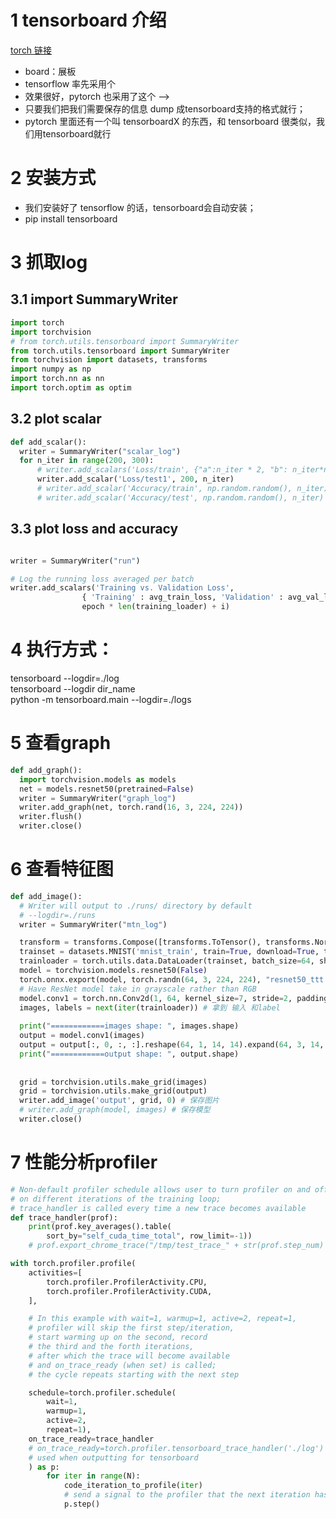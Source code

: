 # 1 tensorboard 介绍
[torch 链接](https://pytorch.org/docs/stable/tensorboard.html?highlight=tensorboard)
- board：展板
- tensorflow 率先采用个
- 效果很好，pytorch 也采用了这个 --> 
- 只要我们把我们需要保存的信息 dump 成tensorboard支持的格式就行；
- pytorch 里面还有一个叫 tensorboardX 的东西，和 tensorboard 很类似，我们用tensorboard就行

# 2 安装方式
- 我们安装好了 tensorflow 的话，tensorboard会自动安装；
- pip install tensorboard


# 3 抓取log

## 3.1 import SummaryWriter
```python
import torch
import torchvision
# from torch.utils.tensorboard import SummaryWriter
from torch.utils.tensorboard import SummaryWriter
from torchvision import datasets, transforms
import numpy as np
import torch.nn as nn
import torch.optim as optim
```

## 3.2 plot scalar
```python
def add_scalar():
  writer = SummaryWriter("scalar_log")
  for n_iter in range(200, 300):
      # writer.add_scalars('Loss/train', {"a":n_iter * 2, "b": n_iter*n_iter}, n_iter)
      writer.add_scalar('Loss/test1', 200, n_iter)
      # writer.add_scalar('Accuracy/train', np.random.random(), n_iter)
      # writer.add_scalar('Accuracy/test', np.random.random(), n_iter)
```

## 3.3 plot loss and accuracy
```python

writer = SummaryWriter("run")

# Log the running loss averaged per batch
writer.add_scalars('Training vs. Validation Loss',
                { 'Training' : avg_train_loss, 'Validation' : avg_val_loss },
                epoch * len(training_loader) + i)

```

# 4 执行方式：
tensorboard --logdir=./log  <br>
tensorboard --logdir dir_name   <br>
python -m tensorboard.main --logdir=./logs   <br>

# 5 查看graph
```python
def add_graph():
  import torchvision.models as models
  net = models.resnet50(pretrained=False)
  writer = SummaryWriter("graph_log")
  writer.add_graph(net, torch.rand(16, 3, 224, 224))
  writer.flush()
  writer.close()
```

# 6 查看特征图
```python
def add_image():
  # Writer will output to ./runs/ directory by default
  # --logdir=./runs
  writer = SummaryWriter("mtn_log")

  transform = transforms.Compose([transforms.ToTensor(), transforms.Normalize((0.5,), (0.5,))])
  trainset = datasets.MNIST('mnist_train', train=True, download=True, transform=transform)
  trainloader = torch.utils.data.DataLoader(trainset, batch_size=64, shuffle=True)
  model = torchvision.models.resnet50(False)
  torch.onnx.export(model, torch.randn(64, 3, 224, 224), "resnet50_ttt.onnx")
  # Have ResNet model take in grayscale rather than RGB
  model.conv1 = torch.nn.Conv2d(1, 64, kernel_size=7, stride=2, padding=3, bias=False)
  images, labels = next(iter(trainloader)) # 拿到 输入 和label
  
  print("============images shape: ", images.shape)
  output = model.conv1(images)
  output = output[:, 0, :, :].reshape(64, 1, 14, 14).expand(64, 3, 14, 14)
  print("============output shape: ", output.shape)
  
  
  grid = torchvision.utils.make_grid(images)
  grid = torchvision.utils.make_grid(output)
  writer.add_image('output', grid, 0) # 保存图片
  # writer.add_graph(model, images) # 保存模型
  writer.close()
```

# 7 性能分析profiler
```python
# Non-default profiler schedule allows user to turn profiler on and off
# on different iterations of the training loop;
# trace_handler is called every time a new trace becomes available
def trace_handler(prof):
    print(prof.key_averages().table(
        sort_by="self_cuda_time_total", row_limit=-1))
    # prof.export_chrome_trace("/tmp/test_trace_" + str(prof.step_num) + ".json")

with torch.profiler.profile(
    activities=[
        torch.profiler.ProfilerActivity.CPU,
        torch.profiler.ProfilerActivity.CUDA,
    ],

    # In this example with wait=1, warmup=1, active=2, repeat=1,
    # profiler will skip the first step/iteration,
    # start warming up on the second, record
    # the third and the forth iterations,
    # after which the trace will become available
    # and on_trace_ready (when set) is called;
    # the cycle repeats starting with the next step

    schedule=torch.profiler.schedule(
        wait=1,
        warmup=1,
        active=2,
        repeat=1),
    on_trace_ready=trace_handler
    # on_trace_ready=torch.profiler.tensorboard_trace_handler('./log')
    # used when outputting for tensorboard
    ) as p:
        for iter in range(N):
            code_iteration_to_profile(iter)
            # send a signal to the profiler that the next iteration has started
            p.step()
```
